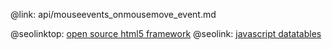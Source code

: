@link: api/mouseevents_onmousemove_event.md

@seolinktop: [open source html5 framework](https://webix.com)
@seolink: [javascript datatables](https://webix.com/widget/datatable/)